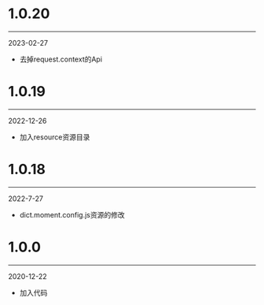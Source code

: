 # 1.0.20

***

2023-02-27

* 去掉request.context的Api

# 1.0.19

***

2022-12-26

* 加入resource资源目录

# 1.0.18

***

2022-7-27

* dict.moment.config.js资源的修改

# 1.0.0

***

2020-12-22

* 加入代码
